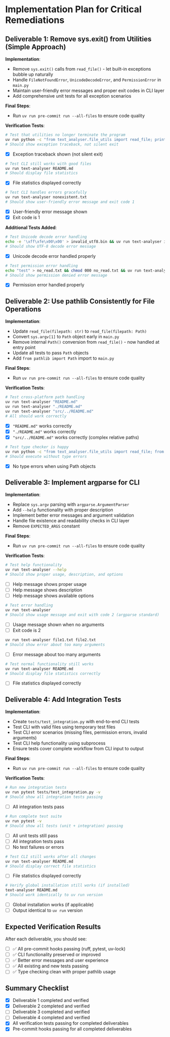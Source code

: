 # Implementation Plan for Critical Remediations

## Deliverable 1: Remove sys.exit() from Utilities (Simple Approach)

**Implementation**:
- Remove `sys.exit()` calls from `read_file()` - let built-in exceptions bubble up naturally
- Handle `FileNotFoundError`, `UnicodeDecodeError`, and `PermissionError` in `main.py`
- Maintain user-friendly error messages and proper exit codes in CLI layer
- Add comprehensive unit tests for all exception scenarios

**Final Steps**:
- Run `uv run pre-commit run --all-files` to ensure code quality

**Verification Tests**:
```bash
# Test that utilities no longer terminate the program
uv run python -c "from text_analyser.file_utils import read_file; print('Testing...'); read_file('nonexistent.txt')"
# Should show exception traceback, not silent exit
```
- [x] Exception traceback shown (not silent exit)

```bash
# Test CLI still works with good files
uv run text-analyser README.md
# Should display file statistics
```
- [x] File statistics displayed correctly

```bash
# Test CLI handles errors gracefully  
uv run text-analyser nonexistent.txt
# Should show user-friendly error message and exit code 1
```
- [x] User-friendly error message shown
- [x] Exit code is 1

**Additional Tests Added**:
```bash
# Test Unicode decode error handling
echo -e '\xff\xfe\x00\x00' > invalid_utf8.bin && uv run text-analyser invalid_utf8.bin
# Should show UTF-8 decode error message
```
- [x] Unicode decode error handled properly

```bash
# Test permission error handling  
echo "test" > no_read.txt && chmod 000 no_read.txt && uv run text-analyser no_read.txt
# Should show permission denied error message
```
- [x] Permission error handled properly

## Deliverable 2: Use pathlib Consistently for File Operations

**Implementation**:
- Update `read_file(filepath: str)` to `read_file(filepath: Path)`
- Convert `sys.argv[1]` to `Path` object early in `main.py`
- Remove internal `Path()` conversion from `read_file()` - now handled at entry point
- Update all tests to pass `Path` objects
- Add `from pathlib import Path` import to `main.py`

**Final Steps**:
- Run `uv run pre-commit run --all-files` to ensure code quality

**Verification Tests**:
```bash
# Test cross-platform path handling
uv run text-analyser "README.md"
uv run text-analyser "./README.md"  
uv run text-analyser "src/../README.md"
# All should work correctly
```
- [x] `"README.md"` works correctly
- [x] `"./README.md"` works correctly  
- [x] `"src/../README.md"` works correctly (complex relative paths)

```bash
# Test type checker is happy
uv run python -c "from text_analyser.file_utils import read_file; from pathlib import Path; read_file(Path('README.md'))"
# Should execute without type errors
```
- [x] No type errors when using Path objects

## Deliverable 3: Implement argparse for CLI

**Implementation**:
- Replace `sys.argv` parsing with `argparse.ArgumentParser`
- Add `--help` functionality with proper description
- Implement better error messages and argument validation
- Handle file existence and readability checks in CLI layer
- Remove `EXPECTED_ARGS` constant

**Final Steps**:
- Run `uv run pre-commit run --all-files` to ensure code quality

**Verification Tests**:
```bash
# Test help functionality
uv run text-analyser --help
# Should show proper usage, description, and options
```
- [ ] Help message shows proper usage
- [ ] Help message shows description
- [ ] Help message shows available options

```bash
# Test error handling
uv run text-analyser
# Should show usage message and exit with code 2 (argparse standard)
```
- [ ] Usage message shown when no arguments
- [ ] Exit code is 2

```bash
uv run text-analyser file1.txt file2.txt  
# Should show error about too many arguments
```
- [ ] Error message about too many arguments

```bash
# Test normal functionality still works
uv run text-analyser README.md
# Should display file statistics correctly
```
- [ ] File statistics displayed correctly

## Deliverable 4: Add Integration Tests

**Implementation**:
- Create `tests/test_integration.py` with end-to-end CLI tests
- Test CLI with valid files using temporary test files
- Test CLI error scenarios (missing files, permission errors, invalid arguments)
- Test CLI help functionality using subprocess
- Ensure tests cover complete workflow from CLI input to output

**Final Steps**:
- Run `uv run pre-commit run --all-files` to ensure code quality

**Verification Tests**:
```bash
# Run new integration tests
uv run pytest tests/test_integration.py -v
# Should show all integration tests passing
```
- [ ] All integration tests pass

```bash
# Run complete test suite
uv run pytest -v
# Should show all tests (unit + integration) passing
```
- [ ] All unit tests still pass
- [ ] All integration tests pass
- [ ] No test failures or errors

```bash
# Test CLI still works after all changes
uv run text-analyser README.md
# Should display correct file statistics
```
- [ ] File statistics displayed correctly

```bash
# Verify global installation still works (if installed)
text-analyser README.md
# Should work identically to uv run version
```
- [ ] Global installation works (if applicable)
- [ ] Output identical to `uv run` version

## Expected Verification Results
After each deliverable, you should see:
- [ ] ✅ All pre-commit hooks passing (ruff, pytest, uv-lock)
- [ ] ✅ CLI functionality preserved or improved
- [ ] ✅ Better error messages and user experience
- [ ] ✅ All existing and new tests passing
- [ ] ✅ Type checking clean with proper pathlib usage

## Summary Checklist
- [x] Deliverable 1 completed and verified
- [x] Deliverable 2 completed and verified
- [ ] Deliverable 3 completed and verified
- [ ] Deliverable 4 completed and verified
- [x] All verification tests passing for completed deliverables
- [x] Pre-commit hooks passing for all completed deliverables